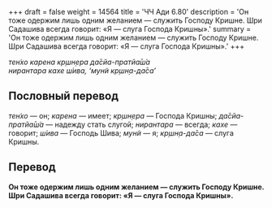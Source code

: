 +++
draft = false
weight = 14564
title = 'ЧЧ Ади 6.80'
description = 'Он тоже одержим лишь одним желанием — служить Господу Кришне. Шри Садашива всегда говорит: «Я — слуга Господа Кришны».'
summary = 'Он тоже одержим лишь одним желанием — служить Господу Кришне. Шри Садашива всегда говорит: «Я — слуга Господа Кришны».'
+++

_тен̇хо карена кр̣шн̣ера да̄сйа-пратйа̄ш́а  
нирантара кахе ш́ива, ‘мун̃и кр̣шн̣а-да̄са’_

## Пословный перевод

_тен̇хо_ — он; _карена_ — имеет; _кр̣шн̣ера_ — Господа Кришны; _да̄сйа_\-_пратйа̄ш́а_ — надежду стать слугой; _нирантара_ — всегда; _кахе_ — говорит; _ш́ива_ — Господь Шива; _мун̃и_ — я; _кр̣шн̣а_\-_да̄са_ — слуга Кришны.

## Перевод

**Он тоже одержим лишь одним желанием — служить Господу Кришне. Шри Садашива всегда говорит: «Я — слуга Господа Кришны».**
